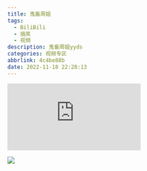 ```yaml
---
title: 鬼畜周姐
tags:
  - BiliBili
  - 搞笑
  - 视频
description: 鬼畜周姐yyds
categories: 视频专区
abbrlink: 4c4be88b
date: 2022-11-18 22:28:13
---
```

<div class="aspect-ratio">
  <iframe
    src="https://player.bilibili.com/player.html?aid=412679216&&page=1&as_wide=1&high_quality=1&danmaku=0"
    scrolling="no"
    border="0"
    frameborder="no"
    framespacing="0"
    high_quality="1"
    danmaku="1"
    allowfullscreen="true"
  ></iframe>
</div>

![](https://s2.loli.net/2022/11/24/siMAqL1Zewz3QlJ.webp)